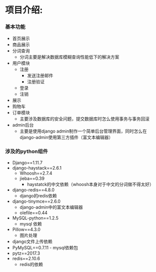 # 项目介绍:

### 基本功能
- 首页展示
- 商品展示
- 分词查询
	- 分词主要是解决数据库模糊查询性能低下的解决方案
- 用户模块
	- 注册
		- 发送注册邮件
		- 注册验证
	- 登录
	- 注销
- 展示
- 购物车
- 订单模块
	- 主要涉及数据库的安全问题，提交数据库时怎么使用事务与事务回滚
- admin后台
	- 主要是使用django admin制作一个简单后台管理界面，同时怎么在django-admin使用第三方插件（富文本编辑器）
### 涉及的python组件
- Django==1.11.7
- django-haystack==2.6.1
	- Whoosh==2.7.4
	- jieba==0.39
		- haystatck的中文依赖（whoosh本身对于中文的分词做不得太好）
- django-redis==4.8.0
	- django的redis依赖
- django-tinymce==2.6.0
	- django-admin中的富文本编辑器
	- olefile==0.44
- MySQL-python==1.2.5
	- mysql 依赖
- Pillow==4.3.0
	- 图片处理
- django文件上传依赖
- PyMySQL==0.7.11
		- mysql依赖包
- pytz==2017.3
- redis==2.10.6
	- redis的依赖
